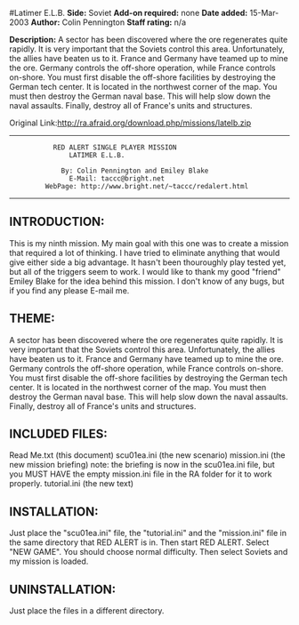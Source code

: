 #Latimer E.L.B.
**Side:** Soviet
**Add-on required:** none
**Date added:** 15-Mar-2003
**Author:** Colin Pennington
**Staff rating:** n/a

**Description:** A sector has been discovered where the ore regenerates quite rapidly. It is very important that the Soviets control this area. Unfortunately, the allies have beaten us to it. France and Germany have teamed up to mine the ore. Germany controls the off-shore operation, while France controls on-shore. You must first disable the off-shore facilities by destroying the German tech center. It is located in the northwest corner of the map. You must then destroy the German naval base. This will help slow down the naval assaults. Finally, destroy all of France&apos;s units and structures.

Original Link:http://ra.afraid.org/download.php/missions/latelb.zip

***********************************************************************
		       RED ALERT SINGLE PLAYER MISSION
			       LATIMER E.L.B.
			
			     By: Colin Pennington and Emiley Blake
		           E-Mail: taccc@bright.net
             WebPage: http://www.bright.net/~taccc/redalert.html
***********************************************************************

INTRODUCTION:
-----------------------------------------------------------------------
This is my ninth mission. My main goal with this one was to create a
mission that required a lot of thinking. I have tried to eliminate 
anything that would give either side a big advantage. It hasn't been 
thouroughly play tested yet, but all of the triggers seem to work.
I would like to thank my good "friend" Emiley Blake for the idea behind this 
mission. I don't know of any bugs, but if you find any please E-mail me.

THEME:  
-----------------------------------------------------------------------
A sector has been discovered where the ore regenerates quite rapidly.
It is very important that the Soviets control this area. Unfortunately, 
the allies have beaten us to it. France and Germany have teamed up to
mine the ore. Germany controls the off-shore operation, while France
controls on-shore. You must first disable the off-shore facilities by 
destroying the German tech center. It is located in the northwest corner 
of the map. You must then destroy the German naval base. This will help
slow down the naval assaults. Finally, destroy all of France's units and 
structures.

INCLUDED FILES:
-----------------------------------------------------------------------
Read Me.txt (this document)
scu01ea.ini  (the new scenario)
mission.ini  (the new mission briefing) note: the briefing is now in the
	     scu01ea.ini file, but you MUST HAVE the empty mission.ini 
	     file in the RA folder for it to work properly.
tutorial.ini (the new text)

INSTALLATION:
-----------------------------------------------------------------------
Just place the "scu01ea.ini" file, the "tutorial.ini" and the "mission.ini"
 file in the same directory that RED ALERT is in.  Then start RED ALERT.  Select
"NEW GAME".  You should choose normal difficulty.  Then select Soviets
and my mission is loaded.  

UNINSTALLATION:
-----------------------------------------------------------------------
Just place the files in a different directory.
 



